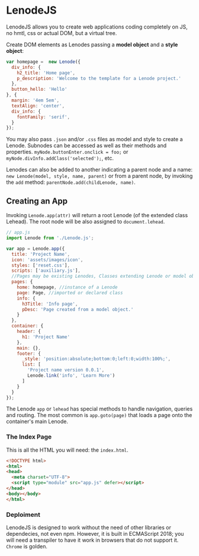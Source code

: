 # LenodeJS
LenodeJS allows you to create web applications coding completely on JS, no hmtl, css or actual DOM, but a virtual tree.

Create DOM elements as Lenodes passing a **model object** and a **style object**:
```js
var homepage =  new Lenode({
  div_info: {
    h2_title: 'Home page',
    p_description: 'Welcome to the template for a Lenode project.'
  },
  button_hello: 'Hello'
}, {
  margin: '4em 5em',
  textAlign: 'center',
  div_info: {
    fontFamily: 'serif',
  }
});
```
You may also pass `.json` and/or `.css` files as model and style to create a Lenode. Subnodes can be accessed as well as their methods and properties. `myNode.buttonEnter.onclick = foo;` or `myNode.divInfo.addClass('selected');`, etc.

Lenodes can also be added to another indicating a parent node and a name: `new Lenode(model, style, name, parent)` or from a parent node, by invoking the `add` method: `parentNode.add(childLenode, name)`.

## Creating an App
Invoking `Lenode.app(attr)` will return a root Lenode (of the extended class Lehead). The root node will be also assigned to `document.lehead`.
```js
// app.js
import Lenode from './Lenode.js';

var app = Lenode.app({
  title: 'Project Name',
  icon: 'assets/images/icon',
  styles: ['reset.css'],
  scripts: ['auxiliary.js'],
  //Pages may be existing Lenodes, Classes extending Lenode or model objects to be turned Lenodes
  pages: {
    home: homepage, //instance of a Lenode
    page: Page, //imported or declared class
    info: {
      h3Title: 'Info page',
      pDesc: 'Page created from a model object.'
    }
  },
  container: {
    header: {
      h1: 'Project Name'
    },
    main: {},
    footer: { 
      _style: 'position:absolute;bottom:0;left:0;width:100%;',
      list: [
        'Project name version 0.0.1',
        Lenode.link('info', 'Learn More')
      ]
    }
  }
});
```
The Lenode `app` or `lehead` has special methods to handle navigation, queries and routing. The most common is `app.goto(page)` that loads a page onto the container's main Lenode.
### The Index Page
This is all the HTML you will need: the `index.html`.
```html
<!DOCTYPE html>
<html>
<head>
  <meta charset="UTF-8">
  <script type="module" src="app.js" defer></script>
</head>
<body></body>
</html>
```
### Deploiment
LenodeJS is designed to work without the need of other libraries or dependecies, not even npm. However, it is built in ECMAScript 2018; you will need a transpiler to have it work in browsers that do not support it. `Chrome` is golden.
